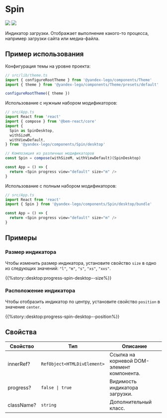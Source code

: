 # Spin

<a href='https://github.yandex-team.ru/search-interfaces/frontend/tree/master/packages/lego-components/src/components/Spin' target='_blank'><img src='https://badger.yandex-team.ru/custom/[Исходники]/[Github
][green]/badge.svg' /></a> <a href='https://search.yandex-team.ru/stsearch?text=Spin.ts&facet.queue=ISL&facet.type=bug&facet.status=128' target='_blank'><img src='https://badger.yandex-team.ru/custom/[Известные проблемы]/[Startrek][blue]/badge.svg' /></a>

<!-- description:start -->
Индикатор загрузки. Отображает выполнение какого-то процесса, например загрузки сайта или медиа-файла.
<!-- description:end -->

## Пример использования

Конфигурация темы на уровне проекта:

```ts
// src/lib/theme.ts
import { configureRootTheme } from '@yandex-lego/components/Theme'
import { theme } from '@yandex-lego/components/Theme/presets/default'

configureRootTheme({ theme })
```

Использование с нужным набором модификаторов:

```ts
// src/App.ts
import React from 'react'
import { compose } from '@bem-react/core'
import {
  Spin as SpinDesktop,
  withSizeM,
  withViewDefault,
} from '@yandex-lego/components/Spin/desktop'

// Композиция из различных модификаторов
const Spin = compose(withSizeM, withViewDefault)(SpinDesktop)

const App = () => {
  return <Spin progress view="default" size="m" />
}
```

Использование с полным набором модификаторов:

```ts
// src/App.ts
import React from 'react'
import { Spin } from '@yandex-lego/components/Spin/desktop/bundle'

const App = () => {
  return <Spin progress view="default" size="m" />
}
```

## Примеры

### Размер индикатора

Чтобы изменить размер индикатора, установите свойство `size` в одно из следующих значений: `"l"`, `"m"`, `"s"`, `"xs"`, `"xxs"`.

{{%story::desktop:progress-spin-desktop--size%}}

### Расположение индикатора

Чтобы отобразить индикатор по центру, установите свойство `position` в значение `center`.

{{%story::desktop:progress-spin-desktop--position%}}

## Свойства

<!-- props:start -->
| Свойство   | Тип                         | Описание                                   |
| ---------- | --------------------------- | ------------------------------------------ |
| innerRef?  | `RefObject<HTMLDivElement>` | Ссылка на корневой DOM-элемент компонента. |
| progress?  | `false \| true`             | Видимость индикатора загрузки.             |
| className? | `string`                    | Дополнительный класс.                      |
<!-- props:end -->
